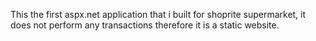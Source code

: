 This the first aspx.net application that i built for shoprite supermarket, it does not perform any transactions therefore it is a static website.
